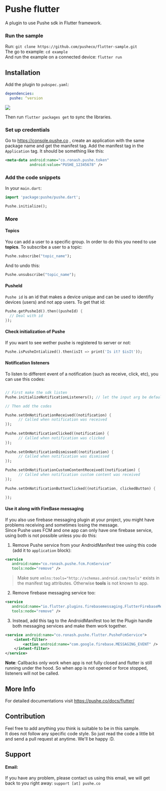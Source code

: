 # Pushe flutter

A plugin to use Pushe sdk in Flutter framework.

### Run the sample

Run: `git clone https://github.com/pusheco/flutter-sample.git`<br>
The go to example: `cd example`<br>
And run the example on a connected device: `flutter run`<br>

## Installation

Add the plugin to `pubspec.yaml`:

```yaml
dependencies:
  pushe: ^version
```
<img src="https://img.shields.io/github/release/pusheco/flutter-sample"></img>

Then run `flutter packages get` to sync the libraries.

### Set up credentials

Go to https://console.pushe.co , create an application with the same package name and get the manifest tag. Add the manifest tag in the `Application` tag. It should be something like this:

```xml
<meta-data android:name="co.ronash.pushe.token"
           android:value="PUSHE_12345678" />
```

### Add the code snippets

In your `main.dart`:

```dart
import 'package:pushe/pushe.dart';
```

```dart
Pushe.initialize();
```
### More

#### Topics

You can add a user to a specific group. In order to do this you need to use **topics**. To subscribe a user to a topic:

```dart
Pushe.subscribe("topic_name");
```
And to undo this:

```dart
Pushe.unsubscribe("topic_name");
```

#### PusheId

`Pushe id` is an id that makes a device unique and can be used to identifiy devices (users) and not app users. To get that id:

```dart
Pushe.getPusheId().then((pusheId) {
  // Deal with id
});
```

#### Check initialization of Pushe

If you want to see wether pushe is registered to server or not:

```dart
Pushe.isPusheIntialized().then(isIt => print('Is it? $isIt'));
```

#### Notification listeners

To listen to different event of a notification (such as receive, click, etc), you can use this codes:

```dart

// First make the sdk listen
Pushe.initializeNotificationListeners(); // let the input arg be default for now.

// Then add the codes

Pushe.setOnNotificationReceived((notification) {
      // Called when notification was received
});
    
Pushe.setOnNotificationClicked((notification) {
      // Called when notification was clicked
});
    
Pushe.setOnNotificationDismissed((notification) {
      // Called when notification was dismissed
});

Pushe.setOnNotificationCustomContentReceived((notification) {
      // Called when notification custom content was received
});
    
Pushe.setOnNotificationButtonClicked((notification, clickedButton) {

});
```

#### Use it along with FireBase messaging

If you also use firebase messaging plugin at your project, you might have problems receiving and sometimes losing the message.<br>
Since Pushe uses FCM and one app can only have one firebase service, using both is not possible unless you do this:

1. Remove Pushe service from your AndroidManifest tree using this code (add it to `application` block):

```xml
<service
   android:name="co.ronash.pushe.fcm.FcmService" 
   tools:node="remove" />
```

> Make sure `xmlns:tools="http://schemas.android.com/tools"` exists in the manifest tag attributes. Otherwise **tools** is not known to app.

2. Remove firebase messaging service too:

```xml
<service
   android:name="io.flutter.plugins.firebasemessaging.FlutterFirebaseMessagingService" 
   tools:node="remove" />
```

3. Instead, add this tag to the AndroidManifest too let the Plugin handle both messaging services and make them work together.

```xml
<service android:name="co.ronash.pushe.flutter.PusheFcmService">
    <intent-filter>
        <action android:name="com.google.firebase.MESSAGING_EVENT" />
    </intent-filter>
</service>
```
**Note**: Callbacks only work when app is not fully closed and flutter is still running under the hood. So when app is not opened or force stopped, listeners will not be called.

## More Info
For detailed documentations visit https://pushe.co/docs/flutter/


## Contribution

Feel free to add anything you think is suitable to be in this sample.<br>
It does not follow any specific code style. So just read the code a little bit and send a pull request at anytime. We'll be happy :D.

## Support 
#### Email:
If you have any problem, please contact us using this email, we will get back to you right away:
`support [at] pushe.co`
